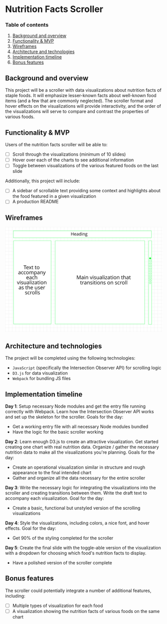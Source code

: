 
# Nutrition Facts Scroller

### Table of contents
1. [Background and overview](#background)
2. [Functionality & MVP](#functionality)
3. [Wireframes](#wireframes)
4. [Architecture and technologies](#technologies)
5. [Implementation timeline](#timeline)
6. [Bonus features](#bonus)


## <a name="background"></a> Background and overview

This project will be a scroller with data visualizations about nutrition facts of staple foods. It will emphasize lesser-known facts about well-known food items (and a few that are commonly neglected). The scroller format and hover effects on the visualizations will provide interactivity, and the order of the visualizations will serve to compare and contrast the properties of various foods.

## <a name="functionality"></a> Functionality & MVP

Users of the nutrition facts scroller will be able to:

- [ ] Scroll through the visualizations (minimum of 10 slides)
- [ ] Hover over each of the charts to see additional information
- [ ] Toggle between visualizations of the various featured foods on the last slide

Additionally, this project will include:

- [ ] A sidebar of scrollable text providing some context and highlights about the food featured in a given visualization
- [ ] A production README

## <a name="wireframes"></a> Wireframes

<p>
    <img src="https://raw.githubusercontent.com/ezekielp/nutrition_facts_scroller/master/nutrition_facts_scroller_wireframe.png">
</p>

## <a name="technologies"></a> Architecture and technologies

The project will be completed using the following technologies:

* `JavaScript` (specifically the Intersection Observer API) for scrolling logic
* `D3.js` for data visualization
* `Webpack` for bundling JS files

<!-- The project will include the following files:

* 
* 
*  -->

## <a name="timeline"></a> Implementation timeline

**Day 1**: Setup necessary Node modules and get the entry file running correctly with Webpack. Learn how the Intersection Observer API works and set up the skeleton for the scroller. Goals for the day:

* Get a working entry file with all necessary Node modules bundled
* Have the logic for the basic scroller working

**Day 2**: Learn enough D3.js to create an attractive visualization. Get started creating one chart with real nutrition data. Organize / gather the necessary nutrition data to make all the visualizations you're planning. Goals for the day:

* Create an operational visualization similar in structure and rough appearance to the final intended chart
* Gather and organize all the data necessary for the entire scroller

**Day 3**: Write the necessary logic for integrating the visualizations into the scroller and creating transitions between them. Write the draft text to accompany each visualization. Goal for the day:

* Create a basic, functional but unstyled version of the scrolling visualizations

**Day 4**: Style the visualizations, including colors, a nice font, and hover effects. Goal for the day:

* Get 90% of the styling completed for the scroller

**Day 5**: Create the final slide with the toggle-able version of the visualization with a dropdown for choosing which food's nutrition facts to display.

* Have a polished version of the scroller complete


## <a name="bonus"></a> Bonus features

The scroller could potentially integrate a number of additional features, including:

- [ ] Multiple types of visualization for each food
- [ ] A visualization showing the nutrition facts of various foods on the same chart